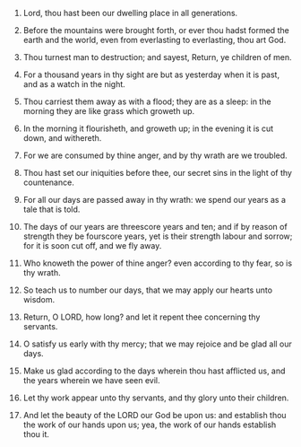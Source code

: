 1. Lord, thou hast been our dwelling place in all generations.

2. Before the mountains were brought forth, or ever thou hadst
formed the earth and the world, even from everlasting to everlasting,
thou art God.

3. Thou turnest man to destruction; and sayest, Return, ye children
of men.

4. For a thousand years in thy sight are but as yesterday when it is
past, and as a watch in the night.

5. Thou carriest them away as with a flood; they are as a sleep: in
the morning they are like grass which groweth up.

6. In the morning it flourisheth, and groweth up; in the evening it
is cut down, and withereth.

7. For we are consumed by thine anger, and by thy wrath are we
troubled.

8. Thou hast set our iniquities before thee, our secret sins in the
light of thy countenance.

9. For all our days are passed away in thy wrath: we spend our years
as a tale that is told.

10. The days of our years are threescore years and ten; and if by
reason of strength they be fourscore years, yet is their strength
labour and sorrow; for it is soon cut off, and we fly away.

11. Who knoweth the power of thine anger? even according to thy
fear, so is thy wrath.

12. So teach us to number our days, that we may apply our hearts
unto wisdom.

13. Return, O LORD, how long? and let it repent thee concerning thy
servants.

14. O satisfy us early with thy mercy; that we may rejoice and be
glad all our days.

15. Make us glad according to the days wherein thou hast afflicted
us, and the years wherein we have seen evil.

16. Let thy work appear unto thy servants, and thy glory unto their
children.

17. And let the beauty of the LORD our God be upon us: and establish
thou the work of our hands upon us; yea, the work of our hands
establish thou it.